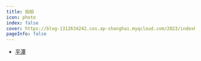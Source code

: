 ```yaml
---
title: 拍拍
icon: photo 
index: false
cover: https://blog-1312634242.cos.ap-shanghai.myqcloud.com/2023/indexbg.jpg
pageInfo: false
---
```

- [平潭](平潭.md)
